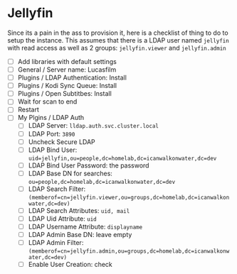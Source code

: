 # Jellyfin

Since its a pain in the ass to provision it, here is a checklist of thing to do to setup the instance.
This assumes that there is a LDAP user named `jellyfin` with read access as well as 2 groups: `jellyfin.viewer` and `jellyfin.admin`

- [ ] Add libraries with default settings
- [ ] General / Server name: Lucasfilm
- [ ] Plugins / LDAP Authentication: Install
- [ ] Plugins / Kodi Sync Queue: Install
- [ ] Plugins / Open Subtitbes: Install
- [ ] Wait for scan to end
- [ ] Restart
- [ ] My Plgins / LDAP Auth
  - [ ] LDAP Server: `lldap.auth.svc.cluster.local`
  - [ ] LDAP Port: `3890`
  - [ ] Uncheck Secure LDAP
  - [ ] LDAP Bind User: `uid=jellyfin,ou=people,dc=homelab,dc=icanwalkonwater,dc=dev`
  - [ ] LDAP Bind User Password: the password
  - [ ] LDAP Base DN for searches: `ou=people,dc=homelab,dc=icanwalkonwater,dc=dev`
  - [ ] LDAP Search Filter: `(memberof=cn=jellyfin.viewer,ou=groups,dc=homelab,dc=icanwalkonwater,dc=dev)`
  - [ ] LDAP Search Attributes: `uid, mail`
  - [ ] LDAP Uid Attribute: `uid`
  - [ ] LDAP Username Attribute: `displayname`
  - [ ] LDAP Admin Base DN: leave empty
  - [ ] LDAP Admin Filter: `(memberof=cn=jellyfin.admin,ou=groups,dc=homelab,dc=icanwalkonwater,dc=dev)`
  - [ ] Enable User Creation: check
